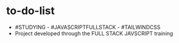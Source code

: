 # to-do-list
* #STUDYING - #JAVASCRIPTFULLSTACK - #TAILWINDCSS
* Project developed through the FULL STACK JAVSCRIPT training

